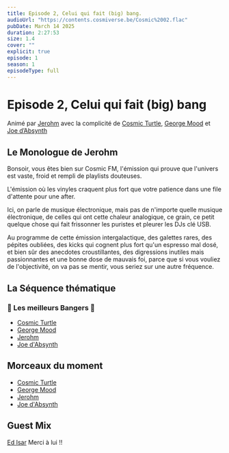 ```yaml
---
title: Episode 2, Celui qui fait (big) bang.
audioUrl: "https://contents.cosmiverse.be/Cosmic%2002.flac"
pubDate: March 14 2025
duration: 2:27:53
size: 1.4
cover: ""
explicit: true
episode: 1
season: 1
episodeType: full
---
```


# Episode 2, Celui qui fait (big) bang

Animé par [Jerohm](https://jerohm.com/) avec la complicité de [Cosmic Turtle](https://i.seadn.io/gcs/files/a552993aecdcdb0aedd93116bc207e59.png?auto=format&w=1400&fr=1), [George Mood](https://soundcloud.com/george_mood) et [Joe d’Absynth](https://soundcloud.com/gregory-berger-1)


## Le Monologue de Jerohm
Bonsoir, vous êtes bien sur Cosmic FM, l'émission qui prouve que l'univers est vaste, froid et rempli de playlists douteuses.

L'émission où les vinyles craquent plus fort que votre patience dans une file d'attente pour une after.

Ici, on parle de musique électronique, mais pas de n'importe quelle musique électronique, de celles qui ont cette chaleur analogique, ce grain, ce petit quelque chose qui fait frissonner les puristes et pleurer les DJs clé USB. 

Au programme de cette émission intergalactique, des galettes rares, des pépites oubliées, des kicks qui cognent plus fort qu'un espresso mal dosé, et bien sûr des anecdotes croustillantes, des digressions inutiles mais passionnantes et une bonne dose de mauvais foi, parce que si vous vouliez de l'objectivité, on va pas se mentir, vous seriez sur une autre fréquence.


## La Séquence thématique 
### 🚀 Les meilleurs Bangers 🚀

- [Cosmic Turtle](https://www.youtube.com/watch?v=eHViRTrY964)
- [George Mood](https://www.youtube.com/watch?v=VcjBv_QEXIw)
- [Jerohm](https://www.youtube.com/watch?v=dQw4w9WgXcQ)
- [Joe d'Absynth](https://www.youtube.com/watch?v=gINMmP_Qu18)

## Morceaux du moment

- [Cosmic Turtle](https://www.youtube.com/watch?v=uPKScUHal9M)
- [George Mood](https://www.youtube.com/watch?v=QQqwkPuD_Zo)
- [Jerohm](https://www.youtube.com/watch?v=7HTOmW-fJ_4)
- [Joe d'Absynth](https://www.youtube.com/watch?v=E24M0oTwxw4)

## Guest Mix

[Ed Isar](https://fr.ra.co/dj/edisar) Merci à lui !!






